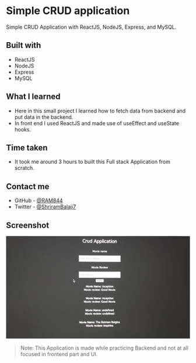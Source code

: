 # Simple CRUD application
Simple CRUD Application with ReactJS, NodeJS, Express, and MySQL.


## Built with
- ReactJS
- NodeJS
- Express
- MySQL

## What I learned
- Here in this small project I learned how to fetch data from backend and put data in the backend.
- In front end I used ReactJS and made use of useEffect and useState hooks.


## Time taken
- It took me around 3 hours to built this Full stack Application from scratch.

  
## Contact me
- GitHub - [@RAM844](https://github.com/RAM844)
- Twitter - [@ShriramBalaji7](https://www.twitter.com/ShriramBalaji7)

## Screenshot
![screenshot](./screenshot.jpg)

> Note: This Application is made while practicing Backend and not at all focused in frontend part and UI.
